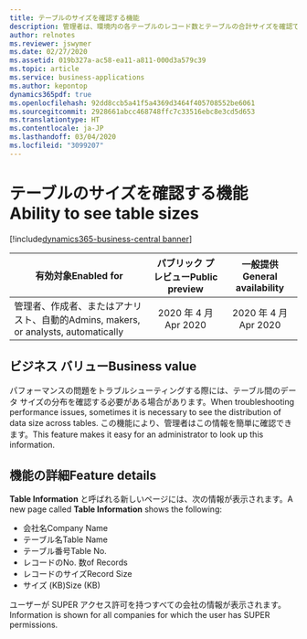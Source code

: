 ```yaml
---
title: テーブルのサイズを確認する機能
description: 管理者は、環境内の各テーブルのレコード数とテーブルの合計サイズを確認できます。
author: relnotes
ms.reviewer: jswymer
ms.date: 02/27/2020
ms.assetid: 019b327a-ac58-ea11-a811-000d3a579c39
ms.topic: article
ms.service: business-applications
ms.author: kepontop
dynamics365pdf: true
ms.openlocfilehash: 92dd8ccb5a41f5a4369d3464f405708552be6061
ms.sourcegitcommit: 2928661abcc468748ffc7c33516ebc8e3cd5d653
ms.translationtype: HT
ms.contentlocale: ja-JP
ms.lasthandoff: 03/04/2020
ms.locfileid: "3099207"
---
```

# <a name="ability-to-see-table-sizes"></a><span data-ttu-id="bd728-103">テーブルのサイズを確認する機能</span><span class="sxs-lookup"><span data-stu-id="bd728-103">Ability to see table sizes</span></span>
[!include[dynamics365-business-central banner](../includes/dynamics365-business-central.md)]

| <span data-ttu-id="bd728-104">有効対象</span><span class="sxs-lookup"><span data-stu-id="bd728-104">Enabled for</span></span>    |  <span data-ttu-id="bd728-105">パブリック プレビュー</span><span class="sxs-lookup"><span data-stu-id="bd728-105">Public preview</span></span> | <span data-ttu-id="bd728-106">一般提供</span><span class="sxs-lookup"><span data-stu-id="bd728-106">General availability</span></span> | 
| ---------- | :----------: |:----------: |
|<span data-ttu-id="bd728-107">管理者、作成者、またはアナリスト、自動的</span><span class="sxs-lookup"><span data-stu-id="bd728-107">Admins, makers, or analysts, automatically</span></span>|<span data-ttu-id="bd728-108">2020 年 4 月</span><span class="sxs-lookup"><span data-stu-id="bd728-108">Apr 2020</span></span>| <span data-ttu-id="bd728-109">2020 年 4 月</span><span class="sxs-lookup"><span data-stu-id="bd728-109">Apr 2020</span></span>|


## <a name="business-value"></a><span data-ttu-id="bd728-110">ビジネス バリュー</span><span class="sxs-lookup"><span data-stu-id="bd728-110">Business value</span></span>
<!-- bv start -->
<span data-ttu-id="bd728-111">パフォーマンスの問題をトラブルシューティングする際には、テーブル間のデータ サイズの分布を確認する必要がある場合があります。</span><span class="sxs-lookup"><span data-stu-id="bd728-111">When troubleshooting performance issues, sometimes it is necessary to see the distribution of data size across tables.</span></span> <span data-ttu-id="bd728-112">この機能により、管理者はこの情報を簡単に確認できます。</span><span class="sxs-lookup"><span data-stu-id="bd728-112">This feature makes it easy for an administrator to look up this information.</span></span>
<!-- bv end -->



## <a name="feature-details"></a><span data-ttu-id="bd728-113">機能の詳細</span><span class="sxs-lookup"><span data-stu-id="bd728-113">Feature details</span></span>
<!--feature detail start -->
<span data-ttu-id="bd728-114">**Table Information** と呼ばれる新しいページには、次の情報が表示されます。</span><span class="sxs-lookup"><span data-stu-id="bd728-114">A new page called **Table Information** shows the following:</span></span>

- <span data-ttu-id="bd728-115">会社名</span><span class="sxs-lookup"><span data-stu-id="bd728-115">Company Name</span></span>  
- <span data-ttu-id="bd728-116">テーブル名</span><span class="sxs-lookup"><span data-stu-id="bd728-116">Table Name</span></span>
- <span data-ttu-id="bd728-117">テーブル番号</span><span class="sxs-lookup"><span data-stu-id="bd728-117">Table No.</span></span> 
- <span data-ttu-id="bd728-118">レコードの</span><span class="sxs-lookup"><span data-stu-id="bd728-118">No.</span></span> <span data-ttu-id="bd728-119">数</span><span class="sxs-lookup"><span data-stu-id="bd728-119">of Records</span></span>    
- <span data-ttu-id="bd728-120">レコードのサイズ</span><span class="sxs-lookup"><span data-stu-id="bd728-120">Record Size</span></span>
- <span data-ttu-id="bd728-121">サイズ (KB)</span><span class="sxs-lookup"><span data-stu-id="bd728-121">Size (KB)</span></span>

<span data-ttu-id="bd728-122">ユーザーが SUPER アクセス許可を持つすべての会社の情報が表示されます。</span><span class="sxs-lookup"><span data-stu-id="bd728-122">Information is shown for all companies for which the user has SUPER permissions.</span></span> 
<!--feature detail end -->









